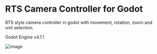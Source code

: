 # RTS Camera Controller for Godot
RTS style camera controller in godot with movement, rotation, zoom and unit selection.

Godot Engine v4.1.1

![image](https://github.com/trflorian/rts-camera-controller-godot/assets/27728267/146b372a-ca03-4b77-92d7-12a12fc44809)
